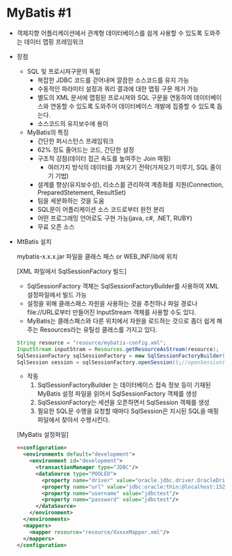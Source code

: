 # MyBatis #1

- 객체지향 어플리케이션에서 관계형 데이터베이스를 쉽게 사용할 수 있도록 도와주는 데이터 맵핑 프레임워크

- 장점

  - SQL 및 프로시져구문의 독립
    - 복잡한 JDBC 코드를 걷어내며 깔끔한 소스코드를 유지 가능
    - 수동적인 파라미터 설정과 쿼리 결과에 대한 맵핑 구문 제거 가능
    - 별도의 XML 문서에 맵핑된 프로시져와 SQL 구문을 연동하여 데이터베이스와 연동할 수 있도록 도와주어 데이터베이스 개발에 집중할 수 있도록 돕는다.
    - 소스코드의 유지보수에 용이
  - MyBatis의 특징
    - 간단한 퍼시스턴스 프레임워크
    - 62% 정도 줄어드는 코드, 간단한 설정
    - 구조적 강점(데이터 접근 속도를 높여주는 Join 매핑)
      - 여러가지 방식의 데이터를 가져오기 전략(가져오기 미루기, SQL 줄이기 기법)
    - 설계를 향상(유지보수성), 리소스를 관리하여 계층화를 지원(Connection, PreparedStetement, ResultSet)
    - 팀을 세분화하는 것을 도움
    - SQL문이 어플리케이션 소스 코드로부터 완전 분리
    - 어떤 프로그래밍 언어로도 구현 가능(java, c#, .NET, RUBY)
    - 무료 오픈 소스

- MtBatis 설치

  mybatis-x.x.x.jar 파일을 클래스 패스 or WEB_INF/lib에 위치

  [XML 파일에서 SqlSessionFactory 빌드]

  	- SqlSessionFactory 객체는 SqlSessionFactoryBuilder를 사용하여 XML 설정파일에서 빌드 가능
  	- 설정을 위해 클래스패스 자원을 사용하는 것을 추천하나 파일 경로나 file://URL로부터 만들어진 InputStream 객체를 사용할 수도 있다. 
  	- MyBatis는 클래스패스와 다른 위치에서 자원을 로드하는 것으로 좀더 쉽게 해주는 Resources라는 유틸성 클래스를 가지고 있다.

  ```java 
  String resource = "resource/mybatis-config.xml";
  InputStream inputStram = Resources.getResourceAsStream(resource);
  SqlSessionFactory sqlSessionFactory = new SqlSessionFactoryBuilder().build(inputStream);
  SqlSession session = sqlSessionFactory.openSession();//openSession(true): 자동 commit
  ```

  - 작동
    1. SqlSessionFactoryBuilder 는 데이터베이스 접속 정보 등이 기재된 MyBatis 설정 파일을 읽어서 SqlSessionFactory 객체를 생성
    2. SqlSessionFactory는 세션을 오픈하면서 SqlSession 객체를 생성
    3. 필요한 SQL문 수행을 요청할 때마다 SqlSession은 지시된 SQL을 매핑 파일에서 찾아서 수행시킨다.

  [MyBatis 설정파일]

  ```xml
  <<configuration>
    <environments default="development">
      <environment id="development">
        <transactionManager type="JDBC"/>
        <dataSource type="POOLED">        
          <property name="driver" value="oracle.jdbc.driver.OracleDriver"/>
          <property name="url" value="jdbc:oracle:thin:@localhost:1521:xe"/>
          <property name="username" value="jdbctest"/>
          <property name="password" value="jdbctest"/>
        </dataSource>
      </environment>
    </environments>
    <mappers>
      <mapper resource="resource/XxxxxMapper.xml"/>    
    </mappers>
  </configuration>
  ```

  